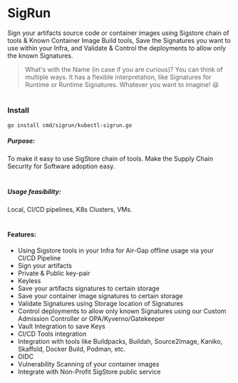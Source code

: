 # SigRun
Sign your artifacts source code or container images using Sigstore chain of tools & Known Container Image Build tools, Save the Signatures you want to use within your Infra, and Validate &amp; Control the deployments to allow only the known Signatures.
> What's with the Name (in case if you are curious)?
> You can think of multiple ways. It has a flexible interpretation, like Signatures for Runtime or Runtime Signatures. Whatever you want to imagine! :smiley: 
#

### Install
```
go install cmd/sigrun/kubectl-sigrun.go
```

##### Purpose:
To make it easy to use SigStore chain of tools. Make the Supply Chain Security for Software adoption easy. 
#
##### Usage feasibility:
Local, CI/CD pipelines, K8s Clusters, VMs. 
#
#### Features:
- Using Sigstore tools in your Infra for Air-Gap offline usage via your CI/CD Pipeline
- Sign your artifacts
- Private & Public key-pair
- Keyless
- Save your artifacts signatures to certain storage
- Save your container image signatures to certain storage
- Validate Signatures using Storage location of Signatures
- Control deployments to allow only known Signatures using our Custom Admission Controller or OPA/Kyverno/Gatekeeper
- Vault Integration to save Keys
- CI/CD Tools integration
- Integration with tools like Buildpacks, Buildah, Source2Image, Kaniko, Skaffold, Docker Build, Podman, etc. 
- OIDC
- Vulnerability Scanning of your container images
- Integrate with Non-Profit SigStore public service


#
